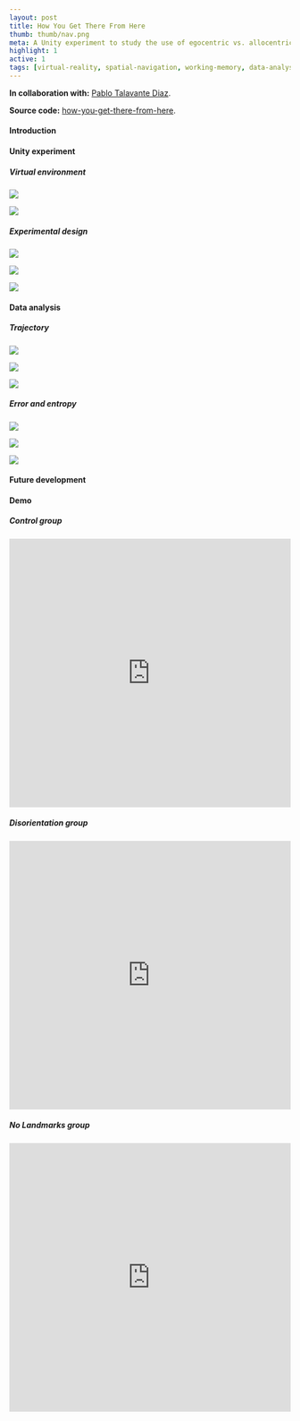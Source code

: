 ```yaml
---
layout: post
title: How You Get There From Here
thumb: thumb/nav.png
meta: A Unity experiment to study the use of egocentric vs. allocentric strategies in human spatial navigation.   
highlight: 1
active: 1
tags: [virtual-reality, spatial-navigation, working-memory, data-analysis, unity]   
---
```

<p><strong>In collaboration with:</strong> <a href="https://github.com/pablotalavante">Pablo Talavante Diaz</a>.</p>
<p><strong>Source code:</strong> <a href="https://github.com/tuengominh/hygtfh">how-you-get-there-from-here</a>.</p>

<h4>Introduction</h4>
<p></p>

<h4>Unity experiment</h4>
<h5>Virtual environment</h5>
<img src="{{site.baseurl}}/assets/img/code/hygtfh/ve-0.png" class="img-fluid w-100"/>
<p></p>
<img src="{{site.baseurl}}/assets/img/code/hygtfh/ve-1.png" class="img-fluid w-100"/>
<p></p>

<h5>Experimental design</h5>
<img src="{{site.baseurl}}/assets/img/code/hygtfh/group-1.png" class="img-fluid w-100"/>
<p></p>
<img src="{{site.baseurl}}/assets/img/code/hygtfh/group-2.png" class="img-fluid w-100"/>
<p></p>
<img src="{{site.baseurl}}/assets/img/code/hygtfh/group-3.png" class="img-fluid w-100"/>
<p></p>

<h4>Data analysis</h4>
<h5>Trajectory</h5>
<img src="{{site.baseurl}}/assets/img/code/hygtfh/position.png" class="img-fluid w-100"/>
<p></p>
<picture><img src="{{site.baseurl}}/assets/img/code/hygtfh/path.png" class="img-fluid w-100"/></picture>
<p></p>
<img src="{{site.baseurl}}/assets/img/code/hygtfh/time.png" class="img-fluid w-100"/>
<p></p>

<h5>Error and entropy</h5>
<img src="{{site.baseurl}}/assets/img/code/hygtfh/heading.png" class="img-fluid w-100"/>
<p></p>
<picture><img src="{{site.baseurl}}/assets/img/code/hygtfh/error.png" class="img-fluid w-100"/></picture>
<p></p>
<picture><img src="{{site.baseurl}}/assets/img/code/hygtfh/entropy.png" class="img-fluid w-100"/></picture>
<p></p>

<h4>Future development</h4>
<p></p>

<h4>Demo</h4>
<h5>Control group</h5>
<p></p>
<div class="text-center">
<iframe width="100%" height = "480" src="https://www.youtube.com/embed/g0WCJcbkhI4" frameborder="0" allow="accelerometer; autoplay; encrypted-media; gyroscope; picture-in-picture" allowfullscreen></iframe>
</div>
<p></p>

<h5>Disorientation group</h5>
<p></p>
<div class="text-center">
<iframe width="100%" height = "480" src="https://www.youtube.com/embed/q4RPYP5PWK0" frameborder="0" allow="accelerometer; autoplay; encrypted-media; gyroscope; picture-in-picture" allowfullscreen></iframe>
</div>
<p></p>

<h5>No Landmarks group</h5>
<p></p>
<div class="text-center">
<iframe width="100%" height = "480" src="https://www.youtube.com/embed/w7DAzMDI6Uo" frameborder="0" allow="accelerometer; autoplay; encrypted-media; gyroscope; picture-in-picture" allowfullscreen></iframe>
</div>
<p></p>

